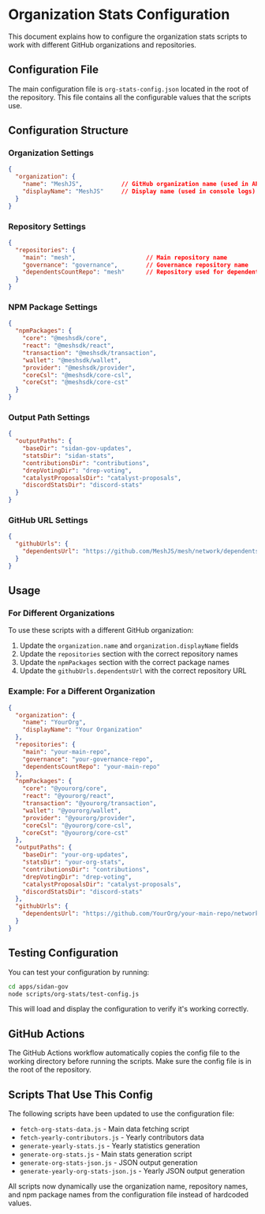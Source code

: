# Organization Stats Configuration

This document explains how to configure the organization stats scripts to work with different GitHub organizations and repositories.

## Configuration File

The main configuration file is `org-stats-config.json` located in the root of the repository. This file contains all the configurable values that the scripts use.

## Configuration Structure

### Organization Settings
```json
{
  "organization": {
    "name": "MeshJS",           // GitHub organization name (used in API calls)
    "displayName": "MeshJS"     // Display name (used in console logs)
  }
}
```

### Repository Settings
```json
{
  "repositories": {
    "main": "mesh",                    // Main repository name
    "governance": "governance",        // Governance repository name
    "dependentsCountRepo": "mesh"      // Repository used for dependents count
  }
}
```

### NPM Package Settings
```json
{
  "npmPackages": {
    "core": "@meshsdk/core",
    "react": "@meshsdk/react",
    "transaction": "@meshsdk/transaction",
    "wallet": "@meshsdk/wallet",
    "provider": "@meshsdk/provider",
    "coreCsl": "@meshsdk/core-csl",
    "coreCst": "@meshsdk/core-cst"
  }
}
```

### Output Path Settings
```json
{
  "outputPaths": {
    "baseDir": "sidan-gov-updates",
    "statsDir": "sidan-stats",
    "contributionsDir": "contributions",
    "drepVotingDir": "drep-voting",
    "catalystProposalsDir": "catalyst-proposals",
    "discordStatsDir": "discord-stats"
  }
}
```

### GitHub URL Settings
```json
{
  "githubUrls": {
    "dependentsUrl": "https://github.com/MeshJS/mesh/network/dependents?dependent_type=REPOSITORY&package_id=UGFja2FnZS0zNDczNjUyOTU4"
  }
}
```

## Usage

### For Different Organizations

To use these scripts with a different GitHub organization:

1. Update the `organization.name` and `organization.displayName` fields
2. Update the `repositories` section with the correct repository names
3. Update the `npmPackages` section with the correct package names
4. Update the `githubUrls.dependentsUrl` with the correct repository URL

### Example: For a Different Organization

```json
{
  "organization": {
    "name": "YourOrg",
    "displayName": "Your Organization"
  },
  "repositories": {
    "main": "your-main-repo",
    "governance": "your-governance-repo",
    "dependentsCountRepo": "your-main-repo"
  },
  "npmPackages": {
    "core": "@yourorg/core",
    "react": "@yourorg/react",
    "transaction": "@yourorg/transaction",
    "wallet": "@yourorg/wallet",
    "provider": "@yourorg/provider",
    "coreCsl": "@yourorg/core-csl",
    "coreCst": "@yourorg/core-cst"
  },
  "outputPaths": {
    "baseDir": "your-org-updates",
    "statsDir": "your-org-stats",
    "contributionsDir": "contributions",
    "drepVotingDir": "drep-voting",
    "catalystProposalsDir": "catalyst-proposals",
    "discordStatsDir": "discord-stats"
  },
  "githubUrls": {
    "dependentsUrl": "https://github.com/YourOrg/your-main-repo/network/dependents?dependent_type=REPOSITORY&package_id=YOUR_PACKAGE_ID"
  }
}
```

## Testing Configuration

You can test your configuration by running:

```bash
cd apps/sidan-gov
node scripts/org-stats/test-config.js
```

This will load and display the configuration to verify it's working correctly.

## GitHub Actions

The GitHub Actions workflow automatically copies the config file to the working directory before running the scripts. Make sure the config file is in the root of the repository.

## Scripts That Use This Config

The following scripts have been updated to use the configuration file:

- `fetch-org-stats-data.js` - Main data fetching script
- `fetch-yearly-contributors.js` - Yearly contributors data
- `generate-yearly-stats.js` - Yearly statistics generation
- `generate-org-stats.js` - Main stats generation script
- `generate-org-stats-json.js` - JSON output generation
- `generate-yearly-org-stats-json.js` - Yearly JSON output generation

All scripts now dynamically use the organization name, repository names, and npm package names from the configuration file instead of hardcoded values. 